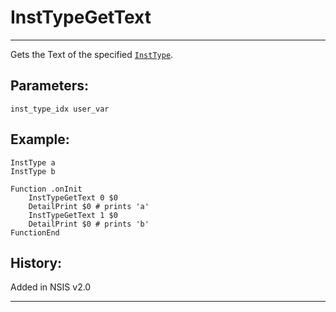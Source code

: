 # InstTypeGetText

---

Gets the Text of the specified [`InstType`][1].

## Parameters:

    inst_type_idx user_var

## Example:

	InstType a
	InstType b
	 
	Function .onInit
		InstTypeGetText 0 $0
		DetailPrint $0 # prints 'a'
		InstTypeGetText 1 $0
		DetailPrint $0 # prints 'b'
	FunctionEnd

## History:

Added in NSIS v2.0

---

[1]: InstType.md